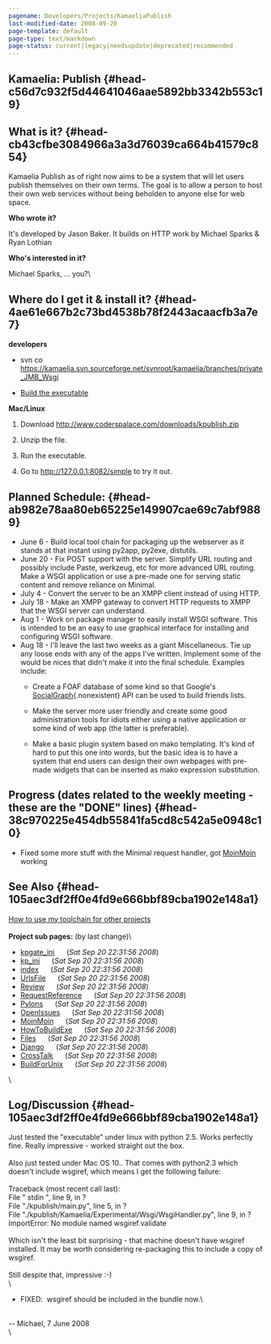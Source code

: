 ```yaml
---
pagename: Developers/Projects/KamaeliaPublish
last-modified-date: 2008-09-20
page-template: default
page-type: text/markdown
page-status: current|legacy|needsupdate|deprecated|recommended
---
```

Kamaelia: Publish {#head-c56d7c932f5d44641046aae5892bb3342b553c19}
-----------------

What is it? {#head-cb43cfbe3084966a3a3d76039ca664b41579c854}
-----------

Kamaelia Publish as of right now aims to be a system that will let users
publish themselves on their own terms. The goal is to allow a person to
host their own web services without being beholden to anyone else for
web space.

**Who wrote it?**

It\'s developed by Jason Baker. It builds on HTTP work by Michael Sparks
& Ryan Lothian

**Who\'s interested in it?**

Michael Sparks, \... you?\

Where do I get it & install it? {#head-4ae61e667b2c73bd4538b78f2443acaacfb3a7e7}
-------------------------------

**developers**

-   svn co
    <https://kamaelia.svn.sourceforge.net/svnroot/kamaelia/branches/private_JMB_Wsgi>

-   [Build the executable](./KamaeliaPublish/BuildForUnix)

**Mac/Linux**

1.  Download <http://www.coderspalace.com/downloads/kpublish.zip>

2.  Unzip the file.

3.  Run the executable.

4.  Go to <http://127.0.0.1:8082/simple> to try it out.

Planned Schedule: {#head-ab982e78aa80eb65225e149907cae69c7abf9889}
-----------------

-   June 6 - Build local tool chain for packaging up the webserver as it
    stands at that instant using py2app, py2exe, distutils.
-   June 20 - Fix POST support with the server. Simplify URL routing and
    possibly include Paste, werkzeug, etc for more advanced URL routing.
    Make a WSGI application or use a pre-made one for serving static
    content and remove reliance on Minimal.
-   July 4 - Convert the server to be an XMPP client instead of using
    HTTP.
-   July 18 - Make an XMPP gateway to convert HTTP requests to XMPP that
    the WSGI server can understand.
-   Aug 1 - Work on package manager to easily install WSGI software.
    This is intended to be an easy to use graphical interface for
    installing and configuring WSGI software.
-   Aug 18 - I\'ll leave the last two weeks as a giant Miscellaneous.
    Tie up any loose ends with any of the apps I\'ve written. Implement
    some of the would be nices that didn\'t make it into the final
    schedule. Examples include:
    -   Create a FOAF database of some kind so that Google\'s
        [SocialGraph](http://wsgi.coderspalace.com/kcwiki/SocialGraph){.nonexistent}
        API can be used to build friends lists.

    -   Make the server more user friendly and create some good
        administration tools for idiots either using a native
        application or some kind of web app (the latter is preferable).

    -   Make a basic plugin system based on mako templating. It\'s kind
        of hard to put this one into words, but the basic idea is to
        have a system that end users can design their own webpages with
        pre-made widgets that can be inserted as mako expression
        substitution.

Progress (dates related to the weekly meeting - these are the \"DONE\" lines) {#head-38c970225e454db55841fa5cd8c542a5e0948c10}
-----------------------------------------------------------------------------

-   Fixed some more stuff with the Minimal request handler, got
    [MoinMoin](http://wsgi.coderspalace.com/kcwiki/MoinMoin) working

See Also {#head-105aec3df2ff0e4fd9e666bbf89cba1902e148a1}
--------

[How to use my toolchain for other
projects](./KamaeliaPublish/HowToBuildEXE)\
**\
Project sub pages:** (by last change)\

-   [kpgate\_ini](/Developers/Projects/KamaeliaPublish/kpgate_ini)      (*Sat
    Sep 20 22:31:56 2008*)
-   [kp\_ini](/Developers/Projects/KamaeliaPublish/kp_ini)      (*Sat
    Sep 20 22:31:56 2008*)
-   [index](/Developers/Projects/KamaeliaPublish/index)      (*Sat Sep
    20 22:31:56 2008*)
-   [UrlsFile](/Developers/Projects/KamaeliaPublish/UrlsFile)      (*Sat
    Sep 20 22:31:56 2008*)
-   [Review](/Developers/Projects/KamaeliaPublish/Review)      (*Sat Sep
    20 22:31:56 2008*)
-   [RequestReference](/Developers/Projects/KamaeliaPublish/RequestReference)      (*Sat
    Sep 20 22:31:56 2008*)
-   [Pylons](/Developers/Projects/KamaeliaPublish/Pylons)      (*Sat Sep
    20 22:31:56 2008*)
-   [OpenIssues](/Developers/Projects/KamaeliaPublish/OpenIssues)      (*Sat
    Sep 20 22:31:56 2008*)
-   [MoinMoin](/Developers/Projects/KamaeliaPublish/MoinMoin)      (*Sat
    Sep 20 22:31:56 2008*)
-   [HowToBuildExe](/Developers/Projects/KamaeliaPublish/HowToBuildExe)      (*Sat
    Sep 20 22:31:56 2008*)
-   [Files](/Developers/Projects/KamaeliaPublish/Files)      (*Sat Sep
    20 22:31:56 2008*)
-   [Django](/Developers/Projects/KamaeliaPublish/Django)      (*Sat Sep
    20 22:31:56 2008*)
-   [CrossTalk](/Developers/Projects/KamaeliaPublish/CrossTalk)      (*Sat
    Sep 20 22:31:56 2008*)
-   [BuildForUnix](/Developers/Projects/KamaeliaPublish/BuildForUnix)      (*Sat
    Sep 20 22:31:56 2008*)

\

Log/Discussion {#head-105aec3df2ff0e4fd9e666bbf89cba1902e148a1}
--------------

Just tested the \"executable\" under linux with python 2.5. Works
perfectly fine. Really impressive - worked straight out the box.\
\
Also just tested under Mac OS 10.. That comes with python2.3 which
doesn\'t include wsgiref, which means I get the following failure:\
\
Traceback (most recent call last):\
File \" stdin \", line 9, in ?\
File \"./kpublish/main.py\", line 5, in ?\
File \"./kpublish/Kamaelia/Experimental/Wsgi/WsgiHandler.py\", line 9,
in ?\
ImportError: No module named wsgiref.validate\
\
Which isn\'t the least bit surprising - that machine doesn\'t have
wsgiref installed. It may be worth considering re-packaging this to
include a copy of wsgiref.\
\
Still despite that, impressive :-)\
\

-   FIXED:  wsgiref should be included in the bundle now.\

\
\-- Michael, 7 June 2008\
\
